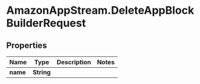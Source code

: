 # AmazonAppStream.DeleteAppBlockBuilderRequest

## Properties

Name | Type | Description | Notes
------------ | ------------- | ------------- | -------------
**name** | **String** |  | 


